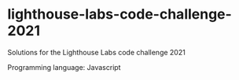 # lighthouse-labs-code-challenge-2021
Solutions for the Lighthouse Labs code challenge 2021

Programming language: Javascript
